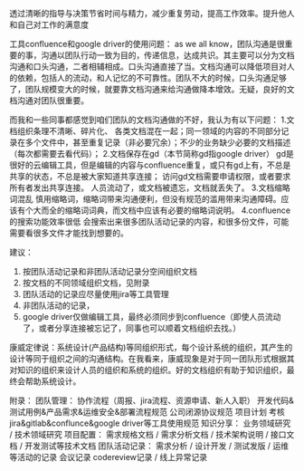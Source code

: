 
透过清晰的指导与决策节省时间与精力，减少重复劳动，提高工作效率。提升他人和自己对工作的满意度


工具confluence和google driver的使用问题：
as we all know，团队沟通是很重要的事，沟通以团队行动一致为目的，传递信息，达成共识。其主要可以分为文档沟通和口头沟通，二者相辅相成。口头沟通直接了当。文档沟通可以降低项目对人的依赖，包括人的流动，和人记忆的不可靠性。团队不大的时候，口头沟通足够了，团队规模变大的时候，就要靠文档沟通来给沟通做降本增效。无疑，良好的文档沟通对团队很重要。

而我和一些同事都感觉到咱们团队的文档沟通做的不好，我认为有以下问题：
1.文档组织条理不清晰、碎片化、
各类文档混在一起；同一领域的内容的不同部分记录在多个文件中，甚至重复记录（非必要冗余）；不少的业务缺少必要的文档描述（每次都需要去看代码）；
2.文档保存在gd（本节简称gd指google driver）
gd是很好的云编辑工具，但是编辑的内容与confluence重复，或只有gd上有，不总是共享的状态，不总是被大家知道共享连接；
访问gd文档需要申请权限，或者要求所有者发出共享连接。
人员流动了，或文档被遗忘，文档就丢失了。
3.文档缩略词混乱
慎用缩略词，缩略词带来沟通便利，但没有规范的滥用带来沟通障碍。应该有个大而全的缩略词词典，而文档中应该有必要的缩略词说明。
4.confluence的搜索功能效率很低
会搜索出来很多团队活动记录的内容，和很多份文件，可能需要看很多文件才能找到想要的。

建议：
1. 按团队活动记录和非团队活动记录分空间组织文档
2. 按文档的不同领域组织文档，见附录
3. 团队活动的记录应尽量使用jira等工具管理
4. 非团队活动的记录，
5. google driver仅做编辑工具，最终必须同步到confluence（即使人员流动了，或者分享连接被忘记了，同事也可以顺着文档组织去找。）

康威定律说：系统设计(产品结构)等同组织形式，每个设计系统的组织，其产生的设计等同于组织之间的沟通结构。在我看来，康威现象是对于同一团队形式根据其对知识的组织来设计人员的组织和系统的组织。好的文档组织有助于知识组织，最终会帮助系统设计。

附录：
团队管理：
    协作流程（周报、jira流程、资源申请、新人入职）
    开发代码&测试用例&产品需求&运维安全&部署流程规范
    公司闭源协议规范
    项目计划
    考核
    jira&gitlab&conflunce&google driver等工具使用规范
知识分享：
    业务领域研究 / 技术领域研究
项目配置：
    需求规格文档 / 需求分析文档 / 技术架构说明 / 接口文档 / 开发测试等技术文档 
团队活动记录：
    需求分析 / 设计开发 / 测试发版 / 运维等活动的记录
    会议记录
    codereview记录 / 线上异常记录

